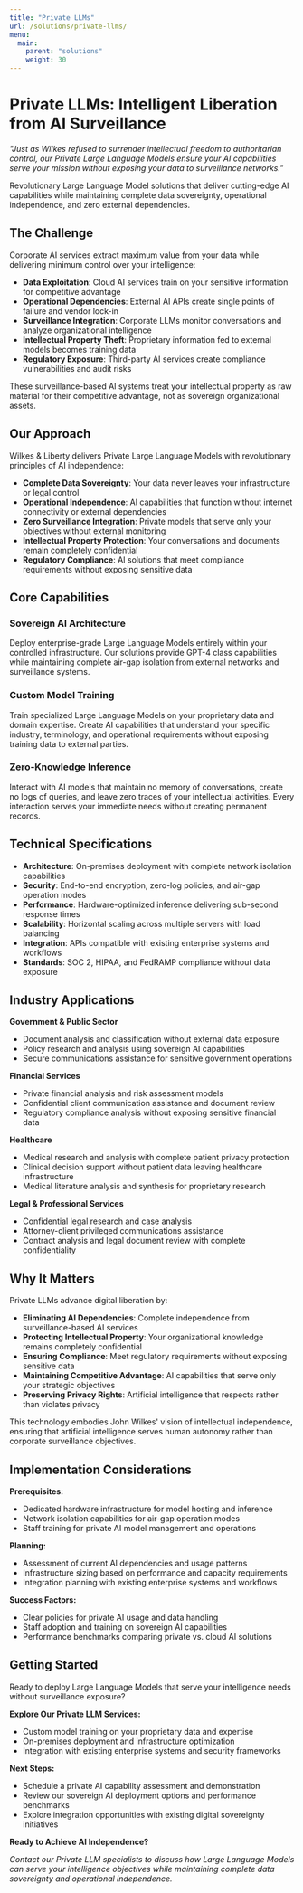 ```yaml
---
title: "Private LLMs"
url: /solutions/private-llms/
menu:
  main:
    parent: "solutions"
    weight: 30
---
```


# Private LLMs: Intelligent Liberation from AI Surveillance

*"Just as Wilkes refused to surrender intellectual freedom to authoritarian control, our Private Large Language Models ensure your AI capabilities serve your mission without exposing your data to surveillance networks."*

Revolutionary Large Language Model solutions that deliver cutting-edge AI capabilities while maintaining complete data sovereignty, operational independence, and zero external dependencies.

## The Challenge

Corporate AI services extract maximum value from your data while delivering minimum control over your intelligence:

- **Data Exploitation**: Cloud AI services train on your sensitive information for competitive advantage
- **Operational Dependencies**: External AI APIs create single points of failure and vendor lock-in
- **Surveillance Integration**: Corporate LLMs monitor conversations and analyze organizational intelligence
- **Intellectual Property Theft**: Proprietary information fed to external models becomes training data
- **Regulatory Exposure**: Third-party AI services create compliance vulnerabilities and audit risks

These surveillance-based AI systems treat your intellectual property as raw material for their competitive advantage, not as sovereign organizational assets.

## Our Approach

Wilkes & Liberty delivers Private Large Language Models with revolutionary principles of AI independence:

- **Complete Data Sovereignty**: Your data never leaves your infrastructure or legal control
- **Operational Independence**: AI capabilities that function without internet connectivity or external dependencies
- **Zero Surveillance Integration**: Private models that serve only your objectives without external monitoring
- **Intellectual Property Protection**: Your conversations and documents remain completely confidential
- **Regulatory Compliance**: AI solutions that meet compliance requirements without exposing sensitive data

## Core Capabilities

### Sovereign AI Architecture
Deploy enterprise-grade Large Language Models entirely within your controlled infrastructure. Our solutions provide GPT-4 class capabilities while maintaining complete air-gap isolation from external networks and surveillance systems.

### Custom Model Training
Train specialized Large Language Models on your proprietary data and domain expertise. Create AI capabilities that understand your specific industry, terminology, and operational requirements without exposing training data to external parties.

### Zero-Knowledge Inference
Interact with AI models that maintain no memory of conversations, create no logs of queries, and leave zero traces of your intellectual activities. Every interaction serves your immediate needs without creating permanent records.

## Technical Specifications

- **Architecture**: On-premises deployment with complete network isolation capabilities
- **Security**: End-to-end encryption, zero-log policies, and air-gap operation modes
- **Performance**: Hardware-optimized inference delivering sub-second response times
- **Scalability**: Horizontal scaling across multiple servers with load balancing
- **Integration**: APIs compatible with existing enterprise systems and workflows
- **Standards**: SOC 2, HIPAA, and FedRAMP compliance without data exposure

## Industry Applications

**Government & Public Sector**
- Document analysis and classification without external data exposure
- Policy research and analysis using sovereign AI capabilities
- Secure communications assistance for sensitive government operations

**Financial Services**
- Private financial analysis and risk assessment models
- Confidential client communication assistance and document review
- Regulatory compliance analysis without exposing sensitive financial data

**Healthcare**
- Medical research and analysis with complete patient privacy protection
- Clinical decision support without patient data leaving healthcare infrastructure
- Medical literature analysis and synthesis for proprietary research

**Legal & Professional Services**
- Confidential legal research and case analysis
- Attorney-client privileged communications assistance
- Contract analysis and legal document review with complete confidentiality

## Why It Matters

Private LLMs advance digital liberation by:

- **Eliminating AI Dependencies**: Complete independence from surveillance-based AI services
- **Protecting Intellectual Property**: Your organizational knowledge remains completely confidential
- **Ensuring Compliance**: Meet regulatory requirements without exposing sensitive data
- **Maintaining Competitive Advantage**: AI capabilities that serve only your strategic objectives
- **Preserving Privacy Rights**: Artificial intelligence that respects rather than violates privacy

This technology embodies John Wilkes' vision of intellectual independence, ensuring that artificial intelligence serves human autonomy rather than corporate surveillance objectives.

## Implementation Considerations

**Prerequisites:**
- Dedicated hardware infrastructure for model hosting and inference
- Network isolation capabilities for air-gap operation modes
- Staff training for private AI model management and operations

**Planning:**
- Assessment of current AI dependencies and usage patterns
- Infrastructure sizing based on performance and capacity requirements
- Integration planning with existing enterprise systems and workflows

**Success Factors:**
- Clear policies for private AI usage and data handling
- Staff adoption and training on sovereign AI capabilities
- Performance benchmarks comparing private vs. cloud AI solutions

## Getting Started

Ready to deploy Large Language Models that serve your intelligence needs without surveillance exposure?

**Explore Our Private LLM Services:**
- Custom model training on your proprietary data and expertise
- On-premises deployment and infrastructure optimization
- Integration with existing enterprise systems and security frameworks

**Next Steps:**
- Schedule a private AI capability assessment and demonstration
- Review our sovereign AI deployment options and performance benchmarks
- Explore integration opportunities with existing digital sovereignty initiatives

**Ready to Achieve AI Independence?**

*Contact our Private LLM specialists to discuss how Large Language Models can serve your intelligence objectives while maintaining complete data sovereignty and operational independence.*
